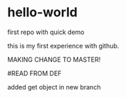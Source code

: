 # hello-world
first repo with quick demo

this is my first experience with github.

MAKING CHANGE TO MASTER!

#READ FROM DEF

added get object in new branch